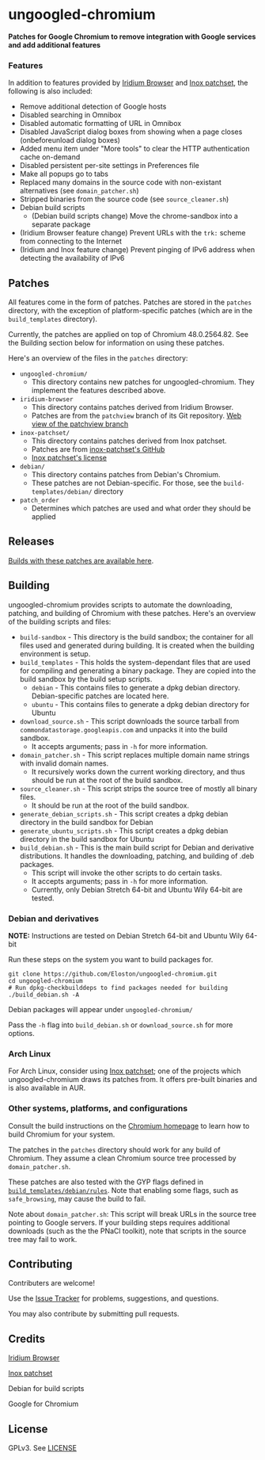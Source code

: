 # ungoogled-chromium
**Patches for Google Chromium to remove integration with Google services and add additional features**

### Features

In addition to features provided by [Iridium Browser](https://iridiumbrowser.de/) and [Inox patchset](https://github.com/gcarq/inox-patchset), the following is also included:
* Remove additional detection of Google hosts
* Disabled searching in Omnibox
* Disabled automatic formatting of URL in Omnibox
* Disabled JavaScript dialog boxes from showing when a page closes (onbeforeunload dialog boxes)
* Added menu item under "More tools" to clear the HTTP authentication cache on-demand
* Disabled persistent per-site settings in Preferences file
* Make all popups go to tabs
* Replaced many domains in the source code with non-existant alternatives (see `domain_patcher.sh`)
* Stripped binaries from the source code (see `source_cleaner.sh`)
* Debian build scripts
  * (Debian build scripts change) Move the chrome-sandbox into a separate package
* (Iridium Browser feature change) Prevent URLs with the `trk:` scheme from connecting to the Internet
* (Iridium and Inox feature change) Prevent pinging of IPv6 address when detecting the availability of IPv6

## Patches

All features come in the form of patches. Patches are stored in the `patches` directory, with the exception of platform-specific patches (which are in the `build_templates` directory).

Currently, the patches are applied on top of Chromium 48.0.2564.82. See the Building section below for information on using these patches.

Here's an overview of the files in the `patches` directory:
* `ungoogled-chromium/`
  * This directory contains new patches for ungoogled-chromium. They implement the features described above.
* `iridium-browser`
  * This directory contains patches derived from Iridium Browser.
  * Patches are from the `patchview` branch of its Git repository. [Web view of the patchview branch](https://git.iridiumbrowser.de/cgit.cgi/iridium-browser/?h=patchview)
* `inox-patchset/`
  * This directory contains patches derived from Inox patchset.
  * Patches are from [inox-patchset's GitHub](https://github.com/gcarq/inox-patchset)
  * [Inox patchset's license](https://github.com/gcarq/inox-patchset/blob/master/LICENSE)
* `debian/`
  * This directory contains patches from Debian's Chromium.
  * These patches are not Debian-specific. For those, see the `build-templates/debian/` directory
* `patch_order`
  * Determines which patches are used and what order they should be applied

## Releases

[Builds with these patches are available here](https://github.com/Eloston/ungoogled-chromium/releases).

## Building

ungoogled-chromium provides scripts to automate the downloading, patching, and building of Chromium with these patches. Here's an overview of the building scripts and files:
* `build-sandbox` - This directory is the build sandbox; the container for all files used and generated during building. It is created when the building environment is setup.
* `build_templates` - This holds the system-dependant files that are used for compiling and generating a binary package. They are copied into the build sandbox by the build setup scripts.
  * `debian` - This contains files to generate a dpkg debian directory. Debian-specific patches are located here.
  * `ubuntu` - This contains files to generate a dpkg debian directory for Ubuntu
* `download_source.sh` - This script downloads the source tarball from `commondatastorage.googleapis.com` and unpacks it into the build sandbox.
  * It accepts arguments; pass in `-h` for more information.
* `domain_patcher.sh` - This script replaces multiple domain name strings with invalid domain names.
  * It recursively works down the current working directory, and thus should be run at the root of the build sandbox.
* `source_cleaner.sh` - This script strips the source tree of mostly all binary files.
  * It should be run at the root of the build sandbox.
* `generate_debian_scripts.sh` - This script creates a dpkg debian directory in the build sandbox for Debian
* `generate_ubuntu_scripts.sh` - This script creates a dpkg debian directory in the build sandbox for Ubuntu
* `build_debian.sh` - This is the main build script for Debian and derivative distributions. It handles the downloading, patching, and building of .deb packages.
  * This script will invoke the other scripts to do certain tasks.
  * It accepts arguments; pass in `-h` for more information.
  * Currently, only Debian Stretch 64-bit and Ubuntu Wily 64-bit are tested.

### Debian and derivatives
**NOTE:** Instructions are tested on Debian Stretch 64-bit and Ubuntu Wily 64-bit

Run these steps on the system you want to build packages for.

    git clone https://github.com/Eloston/ungoogled-chromium.git
    cd ungoogled-chromium
    # Run dpkg-checkbuilddeps to find packages needed for building
    ./build_debian.sh -A

Debian packages will appear under `ungoogled-chromium/`

Pass the `-h` flag into `build_debian.sh` or `download_source.sh` for more options.

### Arch Linux

For Arch Linux, consider using [Inox patchset](https://github.com/gcarq/inox-patchset); one of the projects which ungoogled-chromium draws its patches from. It offers pre-built binaries and is also available in AUR.

### Other systems, platforms, and configurations

Consult the build instructions on the [Chromium homepage](http://www.chromium.org/Home) to learn how to build Chromium for your system.

The patches in the `patches` directory should work for any build of Chromium. They assume a clean Chromium source tree processed by `domain_patcher.sh`.

These patches are also tested with the GYP flags defined in [`build_templates/debian/rules`](build_templates/debian/rules). Note that enabling some flags, such as `safe_browsing`, may cause the build to fail.

Note about `domain_patcher.sh`: This script will break URLs in the source tree pointing to Google servers. If your building steps requires additional downloads (such as the the PNaCl toolkit), note that scripts in the source tree may fail to work.

## Contributing

Contributers are welcome!

Use the [Issue Tracker](/Eloston/ungoogled-chromium/issues) for problems, suggestions, and questions.

You may also contribute by submitting pull requests.

## Credits

[Iridium Browser](https://iridiumbrowser.de/)

[Inox patchset](https://github.com/gcarq/inox-patchset)

Debian for build scripts

Google for Chromium

## License

GPLv3. See [LICENSE](LICENSE)
